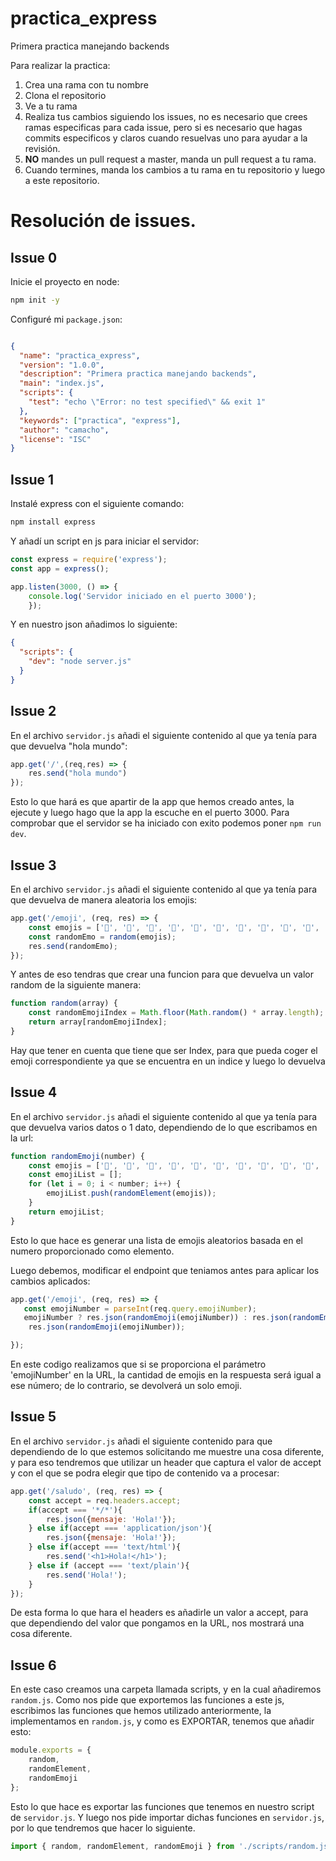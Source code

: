 # practica_express
Primera practica manejando backends

Para realizar la practica:

1. Crea una rama con tu nombre
2. Clona el repositorio
3. Ve a tu rama
4. Realiza tus cambios siguiendo los issues, no es necesario que crees ramas especificas para cada issue, pero si es necesario que hagas commits especificos y claros cuando resuelvas uno para ayudar a la revisión.
5. **NO** mandes un pull request a master, manda un pull request a tu rama.
6. Cuando termines, manda los cambios a tu rama en tu repositorio y luego a este repositorio.


# Resolución de issues.
## Issue 0
Inicie el proyecto en node:

```bash
npm init -y
```

Configuré mi `package.json`:

```json

{
  "name": "practica_express",
  "version": "1.0.0",
  "description": "Primera practica manejando backends",
  "main": "index.js",
  "scripts": {
    "test": "echo \"Error: no test specified\" && exit 1"
  },
  "keywords": ["practica", "express"],
  "author": "camacho",
  "license": "ISC"
}
```

## Issue 1
Instalé express con el siguiente comando:

```bash
npm install express
```

Y añadí un script en js para iniciar el servidor:
```javascript
const express = require('express');
const app = express();

app.listen(3000, () => {
    console.log('Servidor iniciado en el puerto 3000');
    });

```
Y en nuestro json añadimos lo siguiente:
```json
{
  "scripts": {
    "dev": "node server.js"
  }
}
```
## Issue 2
En el archivo `servidor.js` añadi el siguiente contenido al que ya tenía para que devuelva "hola mundo":
```javascript
app.get('/',(req,res) => {
    res.send("hola mundo")
}); 
```
Esto lo que hará es que apartir de la app que hemos creado antes, la ejecute y luego hago que la app la escuche en el puerto 3000.
Para comprobar que el servidor se ha iniciado con exito podemos poner  `npm run dev`.

## Issue 3
En el archivo `servidor.js` añadi el siguiente contenido al que ya tenía para que devuelva de manera aleatoria los emojis:
```javascript
app.get('/emoji', (req, res) => {
    const emojis = ['🍇', '🍈', '🍉', '🍊', '🍋', '🍌', '🍍', '🍎', '🍏', '🍐', '🍑', '🍒', '🍓', '🥝', '🍅', '🥥', '🥑', '🍆', '🥔', '🥕'];
    const randomEmo = random(emojis);
    res.send(randomEmo);
});
```
Y antes de eso tendras que crear una funcion para que devuelva un valor random de la siguiente manera:
```javascript
function random(array) {
    const randomEmojiIndex = Math.floor(Math.random() * array.length);
    return array[randomEmojiIndex];
}
```
Hay que tener en cuenta que tiene que ser Index, para que pueda coger el emoji correspondiente ya que se encuentra en un indice y luego lo devuelva

## Issue 4
En el archivo `servidor.js` añadi el siguiente contenido al que ya tenía para que devuelva varios datos o 1 dato, dependiendo de lo que escribamos en la url:
```javascript
function randomEmoji(number) {
    const emojis = ['🍇', '🍈', '🍉', '🍊', '🍋', '🍌', '🍍', '🍎', '🍏', '🍐', '🍑', '🍒', '🍓', '🥝', '🍅', '🥥', '🥑', '🍆', '🥔', '🥕'];
    const emojiList = [];
    for (let i = 0; i < number; i++) {
        emojiList.push(randomElement(emojis));
    }
    return emojiList;
}
```
Esto lo que hace es generar una lista de emojis aleatorios basada en el numero proporcionado como elemento.

Luego debemos, modificar el endpoint que teniamos antes para aplicar los cambios aplicados:
```javascript
app.get('/emoji', (req, res) => {
   const emojiNumber = parseInt(req.query.emojiNumber);
   emojiNumber ? res.json(randomEmoji(emojiNumber)) : res.json(randomEmoji(1))
    res.json(randomEmoji(emojiNumber));

});
```
En este codigo realizamos que si se proporciona el parámetro 'emojiNumber' en la URL, la cantidad de emojis en la respuesta será igual a ese número; de lo contrario, se devolverá un solo emoji.

## Issue 5
En el archivo `servidor.js` añadi el siguiente contenido para que dependiendo de lo que estemos solicitando me muestre una cosa diferente, y para eso tendremos que 
utilizar un header que captura el valor de accept y con el que se podra elegir que tipo de contenido va a procesar:
```javascript
app.get('/saludo', (req, res) => {
    const accept = req.headers.accept; 
    if(accept === '*/*'){
        res.json({mensaje: 'Hola!'});
    } else if(accept === 'application/json'){
        res.json({mensaje: 'Hola!'});
    } else if(accept === 'text/html'){
        res.send('<h1>Hola!</h1>');
    } else if (accept === 'text/plain'){
        res.send('Hola!');
    } 
});
```

De esta forma lo que hara el headers es añadirle un valor a accept, para que dependiendo del valor que pongamos en la URL, nos mostrará una cosa diferente.

## Issue 6
En este caso creamos una carpeta llamada scripts, y en la cual añadiremos `random.js`. Como nos pide que exportemos las funciones a este js, escribimos las funciones que hemos utilizado anteriormente, la implementamos en `random.js`, y como es EXPORTAR, tenemos que añadir esto:
```javascript
module.exports = {
    random,
    randomElement,
    randomEmoji
};
```
Esto lo que hace es exportar las funciones que tenemos en nuestro script de `servidor.js`.
Y luego nos pide importar dichas funciones en `servidor.js`, por lo que tendremos que hacer lo siguiente.
```javascript
import { random, randomElement, randomEmoji } from './scripts/random.js';
```





